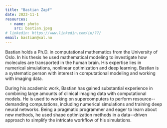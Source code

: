 ```yaml
---
title: "Bastian Zapf"
date: 2023-11-1
resources:
  - name: photo
    src: bastian.jpeg
# linkedin: https://www.linkedin.com/in/??/
email: bastian@xal.no
---
```


Bastian holds a Ph.D. in computational mathematics from the University of Oslo. 
In his thesis he used mathematical modeling to investigate how molecules are transported in the human brain.
His expertise lies in numerical simulations, nonlinear optimization and deep learning.
Bastian is a systematic person with interest in computational modeling and working with imaging data.
<!--more-->

During his academic work, Bastian has gained substantial experience in combining large amounts of clinical imaging data with computational models.
He is used to working on supercomputers to perform resource--demanding computations, including numerical simulations and training deep neural networks. 
Being a pragmatic programmer and eager to learn about new methods, he used shape optimization methods in a data--driven approach to simplify the intricate workflow of his simulations.